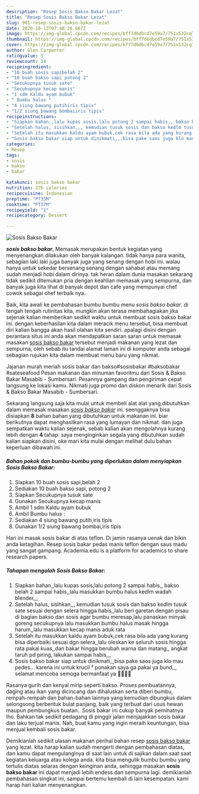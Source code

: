 ```yaml
---
description: "Resep Sosis Bakso Bakar Lezat"
title: "Resep Sosis Bakso Bakar Lezat"
slug: 901-resep-sosis-bakso-bakar-lezat
date: 2020-10-13T07:48:26.667Z
image: https://img-global.cpcdn.com/recipes/bff7d6dbcd7e59a7/751x532cq70/sosis-bakso-bakar-foto-resep-utama.jpg
thumbnail: https://img-global.cpcdn.com/recipes/bff7d6dbcd7e59a7/751x532cq70/sosis-bakso-bakar-foto-resep-utama.jpg
cover: https://img-global.cpcdn.com/recipes/bff7d6dbcd7e59a7/751x532cq70/sosis-bakso-bakar-foto-resep-utama.jpg
author: Glen Carpenter
ratingvalue: 5
reviewcount: 14
recipeingredient:
- "10 buah sosis sapibelah 2"
- "10 buah bakso sapi potong 2"
- "Secukupnya tusuk sate"
- "Secukupnya kecap manis"
- "1 sdm Kaldu ayam bubuk"
- " Bumbu halus "
- "4 siung bawang putihiris tipis"
- "1/2 siung bawang bombaiiris tipis"
recipeinstructions:
- "Siapkan bahan,,lalu kupas sosis,lalu potong 2 sampai habis,, bakso belah 2 sampai habis,,lalu masukkan bumbu halus kedlm wadah blender,,,"
- "Setelah halus, sisihkan,,, kemudian tusuk sosis dan bakso kedlm tusuk sate sesuai dengan selera hingga habis,,lalu beri garetan dengan pisau di bagian bakso dan sosis agar bumbu meresap,lalu panaskan minyak goreng secukupnya lalu masukkan bumbu halus masak hingga harum,,lalu masukkan kecap manis aduk rata"
- "Setelah itu masukkan kaldu ayam bubuk,cek rasa bila ada yang kurang bisa diperbaiki sesuai dgn selera,,lalu oleskan ke seluruh sosis hingga rata pakai kuas,,dan bakar hingga berubah warna dan matang,, angkat taruh pd piring, lakukan sampai habis,,,"
- "Sosis bakso bakar siap untuk dinikmati,,,bisa pake saos juga klo mau pedes... karena ini untuk krucil ² ponakan saya ga pakai ya bund,,, selamat mencoba semoga bermanfaat ya 🙏😅🙏😍"
categories:
- Resep
tags:
- sosis
- bakso
- bakar

katakunci: sosis bakso bakar 
nutrition: 276 calories
recipecuisine: Indonesian
preptime: "PT35M"
cooktime: "PT37M"
recipeyield: "1"
recipecategory: Dessert

---
```



![Sosis Bakso Bakar](https://img-global.cpcdn.com/recipes/bff7d6dbcd7e59a7/751x532cq70/sosis-bakso-bakar-foto-resep-utama.jpg)

<b><i>sosis bakso bakar</i></b>, Memasak merupakan bentuk kegiatan yang menyenangkan dilakukan oleh banyak kalangan. tidak hanya para wanita, sebagian laki laki juga banyak juga yang senang dengan hobi ini. walau hanya untuk sekedar bersenang senang dengan sahabat atau memang sudah menjadi hobi dalam dirinya. tak heran dalam dunia masakan sekarang tidak sedikit ditemukan pria dengan keahlian memasak yang sempurna, dan banyak juga kita lihat di banyak depot dan cafe yang mempunyai chef cowok sebagai chef terbaik nya.

Baik, kita awali ke pembahasan bumbu bumbu menu <i>sosis bakso bakar</i>. di tengah tengah rutinitas kita, mungkin akan terasa membahagiakan jika sejenak kalian memberikan sedikit waktu untuk membuat sosis bakso bakar ini. dengan keberhasilan kita dalam meracik menu tersebut, bisa membuat diri kalian bangga akan hasil olahan kita sendiri. apalagi disini dengan perantara situs ini anda akan mendapatkan saran saran untuk memasak masakan <u>sosis bakso bakar</u> tersebut menjadi makanan yang lezat dan sempurna, oleh sebab itu tandai alamat laman ini di komputer anda sebagai sebagian rujukan kita dalam membuat menu baru yang nikmat.

Jajanan murah meriah sosis bakar dan bakso#sosisbakar #baksobakar #sateseafood Pesan makanan dan minuman favoritmu dari Sosis &amp; Bakso Bakar Masabib - Sumbersari. Pesannya gampang dan pengiriman cepat langsung ke lokasi kamu. Nikmati juga promo dan diskon menarik dari Sosis &amp; Bakso Bakar Masabib - Sumbersari.


Sekarang langsung saja kita mulai untuk membeli alat alat yang dibutuhkan dalam memasak masakan <u><i>sosis bakso bakar</i></u> ini. seenggaknya bisa disiapkan <b>8</b> bahan bahan yang dibutuhkan untuk makanan ini. biar berikutnya dapat menghasilkan rasa yang lumayan dan nikmat. dan juga sempatkan waktu kalian sejenak, sebab kalian akan mengolahnya kurang lebih dengan <b>4</b> tahap. saya menginginkan segala yang dibutuhkan sudah kalian siapkan disini, oke mari kita mulai dengan melihat dulu bahan keperluan dibawah ini.

<!--inarticleads1-->

##### Bahan pokok dan bumbu-bumbu yang diperlukan dalam menyiapkan Sosis Bakso Bakar:

1. Siapkan 10 buah sosis sapi,belah 2
1. Sediakan 10 buah bakso sapi, potong 2
1. Siapkan Secukupnya tusuk sate
1. Gunakan Secukupnya kecap manis
1. Ambil 1 sdm Kaldu ayam bubuk
1. Ambil  Bumbu halus :
1. Sediakan 4 siung bawang putih,iris tipis
1. Gunakan 1/2 siung bawang bombai,iris tipis


Hari ini masak sosis bakar di atas teflon. Di jamin rasanya uenak dan bikin anda ketagihan. Resep sosis bakar pedas manis teflon dengan saus madu yang sangat gampang. Academia.edu is a platform for academics to share research papers. 

<!--inarticleads2-->

##### Tahapan mengolah Sosis Bakso Bakar:

1. Siapkan bahan,,lalu kupas sosis,lalu potong 2 sampai habis,, bakso belah 2 sampai habis,,lalu masukkan bumbu halus kedlm wadah blender,,,
1. Setelah halus, sisihkan,,, kemudian tusuk sosis dan bakso kedlm tusuk sate sesuai dengan selera hingga habis,,lalu beri garetan dengan pisau di bagian bakso dan sosis agar bumbu meresap,lalu panaskan minyak goreng secukupnya lalu masukkan bumbu halus masak hingga harum,,lalu masukkan kecap manis aduk rata
1. Setelah itu masukkan kaldu ayam bubuk,cek rasa bila ada yang kurang bisa diperbaiki sesuai dgn selera,,lalu oleskan ke seluruh sosis hingga rata pakai kuas,,dan bakar hingga berubah warna dan matang,, angkat taruh pd piring, lakukan sampai habis,,,
1. Sosis bakso bakar siap untuk dinikmati,,,bisa pake saos juga klo mau pedes... karena ini untuk krucil ² ponakan saya ga pakai ya bund,,, selamat mencoba semoga bermanfaat ya 🙏😅🙏😍


Rasanya gurih dan kenyal mirip seperti bakso. Proses pembuatannya, daging atau ikan yang dicincang dan dihaluskan serta diberi bumbu, rempah-rempah dan bahan-bahan lainnya yang kemudian dibungkus dalam selongsong berbentuk bulat panjang, baik yang terbuat dari usus hewan maupun pembungkus buatan.. Sosis bakar ini cukup banyak peminatnya lho. Bahkan tak sedikit pedagang di pinggir jalan menjajakkan sosis bakar dan laku terjual manis. Nah, buat kamu yang ingin meraih keuntungan, bisa menjual kembali sosis bakar. 

Demikianlah sedikit ulasan makanan perihal bahan resep <u>sosis bakso bakar</u> yang lezat. kita harap kalian sudah mengerti dengan pembahasan diatas, dan kamu dapat mengulanginya di saat lain untuk di sajikan dalam saat saat kegiatan keluarga atau kolega anda. kita bisa mengulik bumbu bumbu yang tertulis diatas selaras dengan keinginan anda, sehingga masakan <b>sosis bakso bakar</b> ini dapat menjadi lebih endess dan sempurna lagi. demikianlah pembahasan singkat ini, sampai bertemu kembali di lain kesempatan. kami harap hari kalian menyenangkan.
